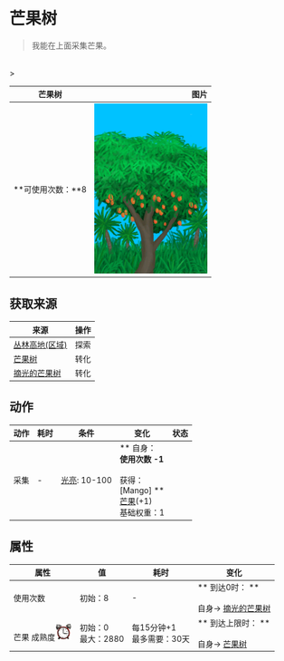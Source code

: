 # 芒果树  
> 我能在上面采集芒果。  
<br>  
>   
  
  芒果树  |   图片   
 ----  |  ----:   
 **可使用次数：**8  |  <img decoding="async" src="Sprite/MangoTree.png" href="a.md" style="max-width:300px;max-height:300px;">   
  
## 获取来源  
来源  |  操作  
----  |  ----  
[丛林高地(区域)](JungleHighlands.md)  |  探索  
[芒果树](MangoTree.md)  |  转化  
[摘光的芒果树](MangoTreeCleared.md)  |  转化  
## 动作  
动作  |  耗时  |  条件  |  变化  |  状态  
----  |  ----  |  ----  |  ----  |  ----  
采集<br>  |  -  |  [光亮](Light.md): 10-100  |  ** 自身：**<br>使用次数  -1<br><br>** 获得： **<br>** [Mango] **<br>  [芒果](Mango.md)(+1)<br>基础权重：1  |    
## 属性   
属性  |  值  |  耗时  |  变化  
----  |  ----  |  ----  |  ----  
使用次数  |  初始：8  |  -  |  ** 到达0时： **<br><br>自身→ [摘光的芒果树](MangoTreeCleared.md)  
芒果 成熟度<img decoding="async" src="Sprite/AlarmClock.png" href="a.md" style="max-width:30px;max-height:30px;">  |  初始：0<br>最大：2880  |  每15分钟+1<br>最多需要：30天  |  ** 到达上限时： **<br><br>自身→ [芒果树](MangoTree.md)  


<script>document.title="芒果树 - 卡牌生存百科 Card Survival Wiki";</script>